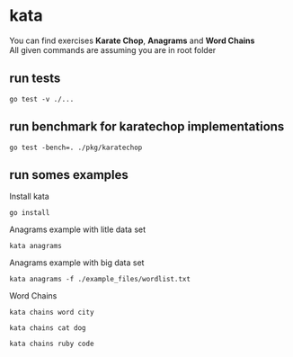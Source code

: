 # kata

You can find exercises **Karate Chop**, **Anagrams** and **Word Chains**<br/>
All given commands are assuming you are in root folder

## run tests

```go test -v ./...```

## run benchmark for karatechop implementations

```go test -bench=. ./pkg/karatechop```

## run somes examples


Install kata

```go install```

Anagrams example with litle data set

```kata anagrams```

Anagrams example with big data set

```kata anagrams -f ./example_files/wordlist.txt```

Word Chains

```kata chains word city```

```kata chains cat dog```

```kata chains ruby code```
